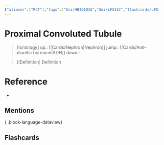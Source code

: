 ```yaml
---
{"aliases":["PCT"],"tags":["Uni/HBIO1010","Uni/LFS112","flashcards/LFS112"],"dg-publish":true,"permalink":"/cards/proximal-convoluted-tubule/","dgPassFrontmatter":true}
---
```


# Proximal Convoluted Tubule

> [!ontology]
> up:: [[Cards/Nephron\|Nephron]]
> jump:: [[Cards/Anti-diuretic hormone\|ADH]]
> down:: 

> [!Definition] Definition

# Reference

- 

## Mentions


{ .block-language-dataview}

## Flashcards